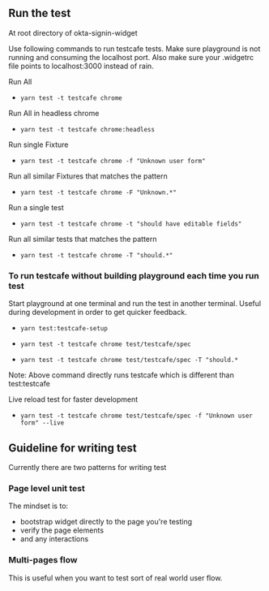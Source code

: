 ## Run the test

At root directory of okta-signin-widget

Use following commands to run testcafe tests. Make sure playground is not running and consuming the localhost port.
Also make sure your .widgetrc file points to localhost:3000 instead of rain.

Run All

- `yarn test -t testcafe chrome`

Run All in headless chrome

- `yarn test -t testcafe chrome:headless`

Run single Fixture

- `yarn test -t testcafe chrome -f "Unknown user form"`

Run all similar Fixtures that matches the pattern

- `yarn test -t testcafe chrome -F "Unknown.*"`

Run a single test

- `yarn test -t testcafe chrome -t "should have editable fields"`

Run all similar tests that matches the pattern

- `yarn test -t testcafe chrome -T "should.*"`

### To run testcafe without building playground each time you run test

Start playground at one terminal and run the test in another terminal.
Useful during development in order to get quicker feedback.

- `yarn test:testcafe-setup`

- `yarn test -t testcafe chrome test/testcafe/spec`
- `yarn test -t testcafe chrome test/testcafe/spec -T "should.*`

Note: Above command directly runs testcafe which is different than test:testcafe

Live reload test for faster development

- `yarn test -t testcafe chrome test/testcafe/spec -f "Unknown user form" --live`

## Guideline for writing test

Currently there are two patterns for writing test

### Page level unit test

The mindset is to:

- bootstrap widget directly to the page you're testing
- verify the page elements
- and any interactions

### Multi-pages flow

This is useful when you want to test sort of real world user flow.
